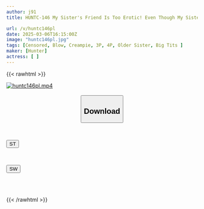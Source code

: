 ```yaml
---
author: j91
title: HUNTC-146 My Sister's Friend Is Too Erotic! Even Though My Sister Is Close By, She Seduces Me By Saying That She's OK With Creampie Sex With Her Big Tits! Then, My Sister Notices What's Going On And Secretly Gets Horny And Pursues Me Into Incest!

url: /v/huntc146pl
date: 2025-03-06T16:15:00Z
image: "huntc146pl.jpg"
tags: [Censored, Blow, Creampie, 3P, 4P, Older Sister, Big Tits	]
maker: [Hunter]
actress: [ ]
---
```



{{< rawhtml >}}

<div class="video" data-videoid="LOPkL09YDehRjrr">
    <a href="javascript:;">
        <img src="/v/huntc146pl/huntc146pl.jpg" width="WIDTH" height="HEIGHT" alt="huntc146pl.mp4" loading="lazy">
    </a>
</div>

<script type="text/javascript" src="https://j91.asia/asset/on-demand-st.js"></script>

<br>
  <link rel="stylesheet" href="https://j91.asia/asset/bs5.css">
  
  <center>
  <button class="btn btn-primary" type="button" data-bs-toggle="collapse" data-bs-target=".multi-collapse" aria-expanded="false" aria-controls="multiCollapseExample1 multiCollapseExample2"><h2>Download</h2></button></center>
</p>
<div class="row">
  <div class="col">
    <div class="collapse multi-collapse" id="multiCollapseExample1">
      <div class="card card-body">
	      	      <br>
<div class="buttons">  
<p><a href="/v/huntc146pl/st.html" target="_blank"><button class="btn-hover color-3"><i class="fa fa-download"></i> ST</button></a></p></div>
    </div>
  </div>
</div>
  <div class="col">
    <div class="collapse multi-collapse" id="multiCollapseExample2">
      <div class="card card-body">
	      <br>
<div class="buttons">
<p><a href="/v/huntc146pl/sw.html" target="_blank"><button class="btn-hover color-2"><i class="fa fa-download"></i> SW</button></a></p></div>
<br><br>
      </div>
    </div>
  </div>
</div>

{{< /rawhtml >}}